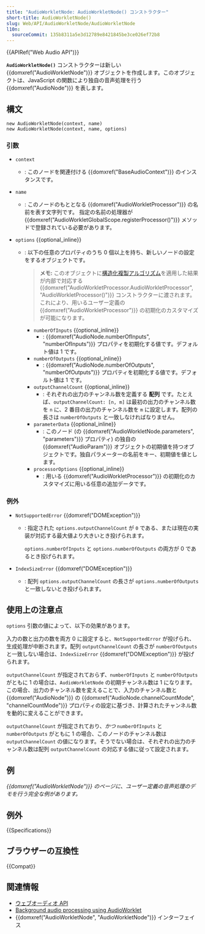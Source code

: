 ```yaml
---
title: "AudioWorkletNode: AudioWorkletNode() コンストラクター"
short-title: AudioWorkletNode()
slug: Web/API/AudioWorkletNode/AudioWorkletNode
l10n:
  sourceCommit: 135b8311a5e3d12789e8421845be3ce026ef72b8
---
```


{{APIRef("Web Audio API")}}

**`AudioWorkletNode()`** コンストラクターは新しい {{domxref("AudioWorkletNode")}} オブジェクトを作成します。このオブジェクトは、JavaScript の関数により独自の音声処理を行う {{domxref("AudioNode")}} を表します。

## 構文

```js-nolint
new AudioWorkletNode(context, name)
new AudioWorkletNode(context, name, options)
```

### 引数

- `context`
  - : このノードを関連付ける {{domxref("BaseAudioContext")}} のインスタンスです。
- `name`
  - : このノードのもととなる {{domxref("AudioWorkletProcessor")}} の名前を表す文字列です。
      指定の名前の処理器が {{domxref("AudioWorkletGlobalScope.registerProcessor()")}} メソッドで登録されている必要があります。
- `options` {{optional_inline}}

  - : 以下の任意のプロパティのうち 0 個以上を持ち、新しいノードの設定をするオブジェクトです。

    <!-- 仕様書ではこのオブジェクトは AudioWorkletNodeOptions と呼ばれています -->

    > **メモ:** このオブジェクトに[構造化複製アルゴリズム](/ja/docs/Web/API/Web_Workers_API/Structured_clone_algorithm)を適用した結果が内部で対応する {{domxref("AudioWorkletProcessor.AudioWorkletProcessor", "AudioWorkletProcessor()")}} コンストラクターに渡されます。
    > これにより、用いるユーザー定義の {{domxref("AudioWorkletProcessor")}} の初期化のカスタマイズが可能になります。

    - `numberOfInputs` {{optional_inline}}
      - : {{domxref("AudioNode.numberOfInputs", "numberOfInputs")}} プロパティを初期化する値です。デフォルト値は 1 です。
    - `numberOfOutputs` {{optional_inline}}
      - : {{domxref("AudioNode.numberOfOutputs", "numberOfOutputs")}} プロパティを初期化する値です。デフォルト値は 1 です。
    - `outputChannelCount` {{optional_inline}}
      - : それぞれの出力のチャンネル数を定義する **配列** です。たとえば、`outputChannelCount: [n, m]` は最初の出力のチャンネル数を `n` に、2 番目の出力のチャンネル数を `m` に設定します。配列の長さは `numberOfOutputs` と一致しなければなりません。
    - `parameterData` {{optional_inline}}
      - : このノード (の {{domxref("AudioWorkletNode.parameters", "parameters")}} プロパティ) の独自の {{domxref("AudioParam")}} オブジェクトの初期値を持つオブジェクトです。独自パラメーターの名前をキー、初期値を値とします。
    - `processorOptions` {{optional_inline}}
      - : 用いる {{domxref("AudioWorkletProcessor")}} の初期化のカスタマイズに用いる任意の追加データです。

### 例外

- `NotSupportedError` {{domxref("DOMException")}}

  - : 指定された `options.outputChannelCount` が `0` である、または現在の実装が対応する最大値より大きいとき投げられます。

    `options.numberOfInputs` と `options.numberOfOutputs` の両方が 0 であるとき投げられます。

- `IndexSizeError` {{domxref("DOMException")}}
  - : 配列 `options.outputChannelCount` の長さが `options.numberOfOutputs` と一致しないとき投げられます。

## 使用上の注意点

`options` 引数の値によって、以下の効果があります。

入力の数と出力の数を両方 0 に設定すると、`NotSupportedError` が投げられ、生成処理が中断されます。配列 `outputChannelCount` の長さが `numberOfOutputs` と一致しない場合は、`IndexSizeError` {{domxref("DOMException")}} が投げられます。

`outputChannelCount` が指定されておらず、`numberOfInputs` と `numberOfOutputs` がともに 1 の場合は、`AudioWorkletNode` の初期チャンネル数は 1 になります。この場合、出力のチャンネル数を変えることで、入力のチャンネル数と {{domxref("AudioNode")}} の {{domxref("AudioNode.channelCountMode", "channelCountMode")}} プロパティの設定に基づき、計算されたチャンネル数を動的に変えることができます。

`outputChannelCount` が指定されており、_かつ_ `numberOfInputs` と `numberOfOutputs` がともに 1 の場合、このノードのチャンネル数は `outputChannelCount` の値になります。そうでない場合は、それぞれの出力のチャンネル数は配列 `outputChannelCount` の対応する値に従って設定されます。

## 例

_{{domxref("AudioWorkletNode")}} のページに、ユーザー定義の音声処理のデモを行う完全な例があります。_

## 例外

{{Specifications}}

## ブラウザーの互換性

{{Compat}}

## 関連情報

- [ウェブオーディオ API](/ja/docs/Web/API/Web_Audio_API)
- [Background audio processing using AudioWorklet](/ja/docs/Web/API/Web_Audio_API/Using_AudioWorklet)
- {{domxref("AudioWorkletNode", "AudioWorkletNode")}} インターフェイス
